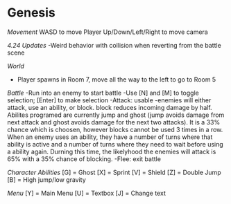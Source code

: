 # Genesis
*Movement*
WASD to move Player
Up/Down/Left/Right to move camera 

*4.24 Updates* 
-Weird behavior with collision when reverting from the battle scene 

*World*  
- Player spawns in Room 7, move all the way to the left to go to Room 5

*Battle*
-Run into an enemy to start battle
-Use [N] and [M] to toggle selection; [Enter] to make selection
-Attack: usable
-enemies will either attack, use an ability, or block. block reduces incoming damage by half. Abilites programed are currently jump and ghost (jump avoids damage from next attack and ghost avoids damage for the next two attacks). It is a 33% chance which is choosen, however blocks cannot be used 3 times in a row. When an enemy uses an ability, they have a number of turns where that ability is active and a number of turns where they need to wait before using a ability again. Durning this time, the likelyhood the enemies will attack is 65% with a 35% chance of blocking. 
-Flee: exit battle 

*Character Abilities*
[G] = Ghost 
[X] = Sprint 
[V] = Shield 
[Z] = Double Jump
[B] = High jump/low gravity 

*Menu* 
[Y] = Main Menu 
[U] = Textbox 
[J] = Change text 

